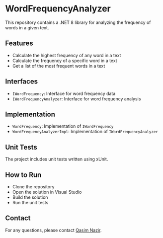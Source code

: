 # WordFrequencyAnalyzer

This repository contains a .NET 8 library for analyzing the frequency of words in a given text.

## Features

- Calculate the highest frequency of any word in a text
- Calculate the frequency of a specific word in a text
- Get a list of the most frequent words in a text

## Interfaces

- `IWordFrequency`: Interface for word frequency data
- `IWordFrequencyAnalyzer`: Interface for word frequency analysis

## Implementation

- `WordFrequency`: Implementation of `IWordFrequency`
- `WordFrequencyAnalyzerImpl`: Implementation of `IWordFrequencyAnalyzer`

## Unit Tests

The project includes unit tests written using xUnit.

## How to Run

- Clone the repository
- Open the solution in Visual Studio
- Build the solution
- Run the unit tests

## Contact

For any questions, please contact [Qasim Nazir](mailto:contact@qasimnazir.com).
